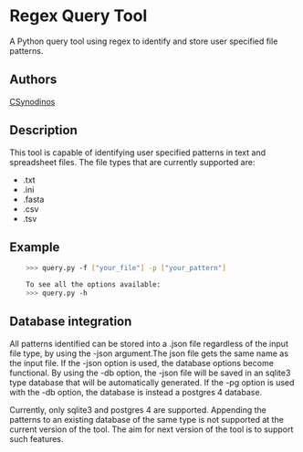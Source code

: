 # Regex Query Tool
A Python query tool using regex to identify and store user specified file patterns.

## Authors
[CSynodinos](https://github.com/CSynodinos)

## Description
This tool is capable of identifying user specified patterns in text and spreadsheet files. The file types that are currently supported are: 
* .txt
* .ini
* .fasta
* .csv
* .tsv

## Example
```bash
    >>> query.py -f ["your_file"] -p ["your_pattern"]

    To see all the options available:
    >>> query.py -h
```

## Database integration

All patterns identified can be stored into a .json file regardless of the input file type, by using the -json argument.The json file gets the same name as the input file. If the -json option is used, the database options become functional. By using the -db option, the -json file will be saved in an sqlite3 type database that will be automatically generated. If the -pg option is used with the -db option, the database is instead a postgres 4 database.

Currently, only sqlite3 and postgres 4 are supported. Appending the patterns to an existing database of the same type is not supported at the current version of the tool. The aim for next version of the tool is to support such features.

